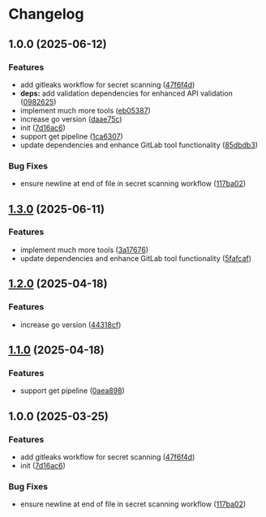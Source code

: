 # Changelog

## 1.0.0 (2025-06-12)


### Features

* add gitleaks workflow for secret scanning ([47f6f4d](https://github.com/nguyenvanduocit/gitlab-mcp/commit/47f6f4d5e1201fcf1b150826276a65a14bd0e614))
* **deps:** add validation dependencies for enhanced API validation ([0982625](https://github.com/nguyenvanduocit/gitlab-mcp/commit/09826251c9a1a4e28c943d425ddaf942ebf18bf9))
* implement much more tools ([eb05387](https://github.com/nguyenvanduocit/gitlab-mcp/commit/eb05387e333d8f33b497999f3f812d9485f36617))
* increase go version ([daae75c](https://github.com/nguyenvanduocit/gitlab-mcp/commit/daae75c56aa4e211414b9b976a76259225aec73a))
* init ([7d16ac6](https://github.com/nguyenvanduocit/gitlab-mcp/commit/7d16ac6f74dda8e7634813ef4e0a5faed7a66dfe))
* support get pipeline ([1ca6307](https://github.com/nguyenvanduocit/gitlab-mcp/commit/1ca630772ed95633db612c6fb92ef6397fef7a69))
* update dependencies and enhance GitLab tool functionality ([85dbdb3](https://github.com/nguyenvanduocit/gitlab-mcp/commit/85dbdb390d61560dd546942b003624339cb95027))


### Bug Fixes

* ensure newline at end of file in secret scanning workflow ([117ba02](https://github.com/nguyenvanduocit/gitlab-mcp/commit/117ba02582d6b6cf9d07f9cdf6b55752fc8ea321))

## [1.3.0](https://github.com/nguyenvanduocit/gitlab-mcp/compare/v1.2.0...v1.3.0) (2025-06-11)


### Features

* implement much more tools ([3a17676](https://github.com/nguyenvanduocit/gitlab-mcp/commit/3a17676e844551f5a2c7dcd93a9bb61021e08778))
* update dependencies and enhance GitLab tool functionality ([5fafcaf](https://github.com/nguyenvanduocit/gitlab-mcp/commit/5fafcaf26ed03a21545ff4e01134b89b124ab770))

## [1.2.0](https://github.com/nguyenvanduocit/gitlab-mcp/compare/v1.1.0...v1.2.0) (2025-04-18)


### Features

* increase go version ([44318cf](https://github.com/nguyenvanduocit/gitlab-mcp/commit/44318cf2d1c6bd05f4c3a65016345aebfc696807))

## [1.1.0](https://github.com/nguyenvanduocit/gitlab-mcp/compare/v1.0.0...v1.1.0) (2025-04-18)


### Features

* support get pipeline ([0aea898](https://github.com/nguyenvanduocit/gitlab-mcp/commit/0aea898983f97217f56ff6e7b6bb21ad6f6fe1f9))

## 1.0.0 (2025-03-25)


### Features

* add gitleaks workflow for secret scanning ([47f6f4d](https://github.com/nguyenvanduocit/gitlab-mcp/commit/47f6f4d5e1201fcf1b150826276a65a14bd0e614))
* init ([7d16ac6](https://github.com/nguyenvanduocit/gitlab-mcp/commit/7d16ac6f74dda8e7634813ef4e0a5faed7a66dfe))


### Bug Fixes

* ensure newline at end of file in secret scanning workflow ([117ba02](https://github.com/nguyenvanduocit/gitlab-mcp/commit/117ba02582d6b6cf9d07f9cdf6b55752fc8ea321))
